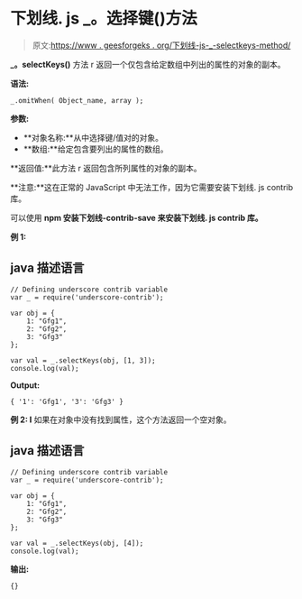 # 下划线. js _。选择键()方法

> 原文:[https://www . geesforgeks . org/下划线-js-_-selectkeys-method/](https://www.geeksforgeeks.org/underscore-js-_-selectkeys-method/)

**_。selectKeys()** 方法 r 返回一个仅包含给定数组中列出的属性的对象的副本。

**语法:**

```
_.omitWhen( Object_name, array );
```

**参数:**

*   **对象名称:**从中选择键/值对的对象。
*   **数组:**给定包含要列出的属性的数组。

**返回值:**此方法 r 返回包含所列属性的对象的副本。

**注意:**这在正常的 JavaScript 中无法工作，因为它需要安装下划线. js contrib 库。

可以使用 **npm 安装下划线-contrib-save 来安装下划线. js contrib 库。**

**例 1:**

## java 描述语言

```
// Defining underscore contrib variable
var _ = require('underscore-contrib'); 

var obj = {
    1: "Gfg1",
    2: "Gfg2",
    3: "Gfg3"
};

var val = _.selectKeys(obj, [1, 3]);
console.log(val);
```

**Output:**

```
{ '1': 'Gfg1', '3': 'Gfg3' }
```

**例 2: I** 如果在对象中没有找到属性，这个方法返回一个空对象。

## java 描述语言

```
// Defining underscore contrib variable
var _ = require('underscore-contrib'); 

var obj = {
    1: "Gfg1",
    2: "Gfg2",
    3: "Gfg3"
};

var val = _.selectKeys(obj, [4]);
console.log(val);
```

**输出:**

```
{}
```